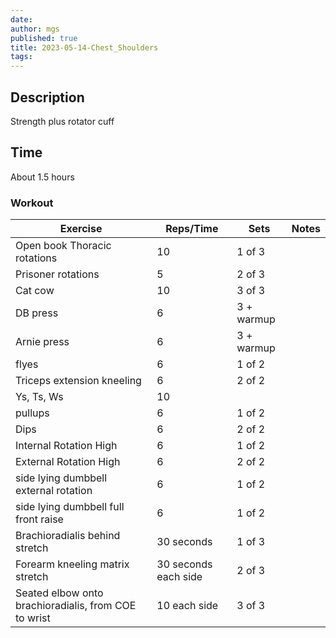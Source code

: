 ```yaml
---
date:
author: mgs
published: true
title: 2023-05-14-Chest_Shoulders
tags: 
---
```


## Description
Strength plus rotator cuff
## Time
About 1.5 hours
### Workout
Exercise|Reps/Time|Sets|Notes
--|--|--|--|
Open book Thoracic rotations|  10| 1 of 3 |  |  
Prisoner rotations | 5 | 2 of 3 |  |  
 Cat cow | 10 | 3 of 3 |  |  
DB press  | 6 | 3 + warmup  |   |  
Arnie press | 6 | 3 + warmup  |   |  
  flyes |  6 |  1 of 2 |   |  
 Triceps extension kneeling | 6 |  2 of 2 |   |
 Ys, Ts, Ws  | 10  |  |   |
 pullups | 6 | 1 of 2|   |  
 Dips |  6 |  2 of 2 |   |
 Internal Rotation High |6 | 1 of 2 | |
  External Rotation High |6 | 2 of 2 | |
   side lying dumbbell external rotation | 6 |  1 of 2|   |
   side lying dumbbell full front raise | 6 |  1 of 2|   |
Brachioradialis behind stretch  | 30 seconds |  1 of 3 |   |
Forearm kneeling matrix stretch  | 30 seconds each side |  2 of 3|   |
Seated elbow onto brachioradialis, from COE to wrist | 10 each side |  3 of 3||

